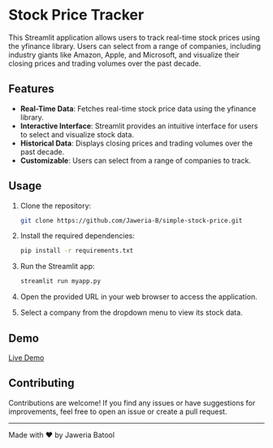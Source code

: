 # Stock Price Tracker

This Streamlit application allows users to track real-time stock prices using the yfinance library. Users can select from a range of companies, including industry giants like Amazon, Apple, and Microsoft, and visualize their closing prices and trading volumes over the past decade.

## Features

- **Real-Time Data**: Fetches real-time stock price data using the yfinance library.
- **Interactive Interface**: Streamlit provides an intuitive interface for users to select and visualize stock data.
- **Historical Data**: Displays closing prices and trading volumes over the past decade.
- **Customizable**: Users can select from a range of companies to track.

## Usage

1. Clone the repository:

    ```bash
    git clone https://github.com/Jaweria-B/simple-stock-price.git
    ```

2. Install the required dependencies:

    ```bash
    pip install -r requirements.txt
    ```

3. Run the Streamlit app:

    ```bash
    streamlit run myapp.py
    ```

4. Open the provided URL in your web browser to access the application.

5. Select a company from the dropdown menu to view its stock data.

## Demo
[Live Demo](https://simple-stock-price.streamlit.app/)

## Contributing

Contributions are welcome! If you find any issues or have suggestions for improvements, feel free to open an issue or create a pull request.

---

Made with ❤️ by Jaweria Batool